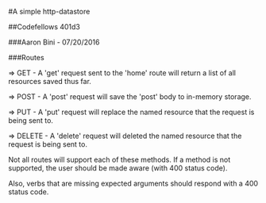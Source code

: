 #A simple http-datastore

##Codefellows 401d3

###Aaron Bini - 07/20/2016

###Routes

=> GET - A 'get' request sent to the 'home' route will return a list of all resources saved thus far.

=> POST - A 'post' request will save the 'post' body to in-memory storage.

=> PUT - A 'put' request will replace the named resource that the request is being sent to.

=> DELETE - A 'delete' request will deleted the named resource that the request is being sent to.


Not all routes will support each of these methods. If a method is not supported, the user should be made aware (with 400 status code).

Also, verbs that are missing expected arguments should respond with a 400 status code.
